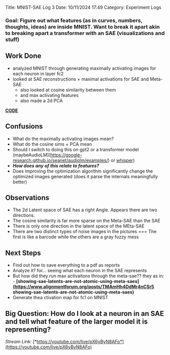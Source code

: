 Title: MNIST-SAE Log 3
Date: 10/11/2024 17:49
Category: Experiment Logs

### Goal: Figure out what features (as in curves, numbers, thoughts, ideas) are inside MNIST. Want to break it apart akin to breaking apart a transformer with an SAE (visualizations and stuff)

## Work Done
- analyzed MNIST through generating maximally activating images for each neuron in layer fc2
- looked at SAE reconstructions + maximal activations for SAE and Meta-SAE 
    - also looked at cosine similarity between them 
    - and max activating features 
    - also made a 2d PCA 

[__CODE__](https://github.com/jain18ayush/mnist-sae)

## Confusions
- What do the maximally activating images mean? 
- What do the cosine sims + PCA mean 
- Should I switch to doing this on gpt2 or a transformer model (maybeAudioLM](https://google-research.github.io/seanet/audiolm/examples/) or [whisper](https://er537.github.io/blog/2023/09/05/whisper_interpretability.html))
- ***How does any of this relate to features?*** 
- Does improving the optimization algorithm significantly change the optimized images generated (does it parse the internals meaningfully better)

## Observations 
- The 2d Latent space of SAE has a right Angle. Appears there are two directions. 
- The cosine similarity is far more sparse on the Meta-SAE than the SAE 
- There is only one direction in the latent space of the MEta-SAE
- There are two distinct types of noise images in the pictures === The first is like a barcode while the others are a gray fuzzy mess

## Next Steps 
- Find out how to save everything to a pdf as reports 
- Analyze it? for... seeing what each neuron in the SAE represents 
-   But how did they run max activaitons through the meta-sae?? they as in: - **[showing-sae-latents-are-not-atomic-using-meta-saes](https://www.alignmentforum.org/posts/TMAmHh4DdMr4nCSr5 showing-sae-latents-are-not-atomic-using-meta-saes)** 
- Generate thea ctivation map for fc1 on MNIST 

## Big Question: How do I look at a neuron in an SAE and tell what feature of the larger model it is representing?

*Stream Link:* [*https://youtube.com/live/pX6yByN8AFo*](https://youtube.com/live/pX6yByN8AFo)
